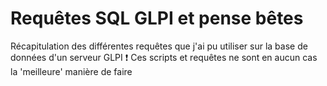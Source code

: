 # Requêtes SQL GLPI et pense bêtes
Récapitulation des différentes requêtes que j'ai pu utiliser sur la base de données d'un serveur GLPI
:exclamation: Ces scripts et requêtes ne sont en aucun cas la 'meilleure' manière de faire
